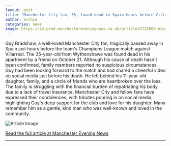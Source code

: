 ```yaml
---
layout: post
title: "Manchester City fan, 35, found dead in Spain hours before Villareal match as devastated family pay tribute"
author: archie
categories: news
image: https://i2-prod.manchestereveningnews.co.uk/article32725008.ece/ALTERNATES/s1200/0_guybradshaw.png
---
```

Guy Bradshaw, a well-loved Manchester City fan, tragically passed away in Spain just hours before the team's Champions League match against Villarreal. The 35-year-old from Wythenshawe was found dead in his apartment by a friend on October 21. Although his cause of death hasn't been confirmed, family members reported no suspicious circumstances. Guy had been looking forward to the match and had shared a cheerful video on social media just before his death. He left behind his 11-year-old daughter, family, and a circle of friends who are heartbroken over the loss. The family is struggling with the financial burden of repatriating his body due to a lack of travel insurance. Manchester City and fellow fans have expressed their condolences, with tributes pouring in on social media, highlighting Guy's deep support for the club and love for his daughter. Many remember him as a gentle, kind man who was well-known and loved in the community.

![Article Image](https://i2-prod.manchestereveningnews.co.uk/article32725008.ece/ALTERNATES/s1200/0_guybradshaw.png)

[Read the full article at Manchester Evening News](https://www.manchestereveningnews.co.uk/news/greater-manchester-news/manchester-city-fan-35-found-32723740)

---
